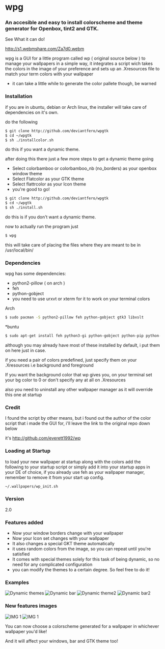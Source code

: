 # wpg
### An accesible and easy to install colorscheme and theme generator for Openbox, tint2 and GTK.

See What it can do!

http://s1.webmshare.com/Za7d0.webm

wpg is a GUI for a little program called wp ( original source below ) to manage your wallpapers in a simple way, it integrates a script wich takes the colors in the image of your preference and sets up an .Xresources file to match your term colors with your wallpaper

* it can take a little while to generate the color pallete though, be warned

### Installation 
if you are in ubuntu, debian or Arch linux, the installer will take care of dependencies on it's own.

do the following
```sh
$ git clone http://github.com/deviantfero/wpgtk
$ cd ~/wpgtk
$ sh ./installcolor.sh
```
do this if you want a dynamic theme.

after doing this there just a few more steps to get a dynamic theme going
* Select colorbamboo or colorbamboo_nb (no_borders) as your openbox window theme
* Select Flatcolor as your GTK theme
* Select flattrcolor as your Icon theme
* you're good to go!

```sh
$ git clone http://github.com/deviantfero/wpgtk
$ cd ~/wpgtk
$ sh ./install.sh
```
do this is if you don't want a dynamic theme.

now to actually run the program just
```sh
$ wpg
```
this will take care of placing the files where they are meant to be in /usr/local/bin/

### Dependencies

wpg has some dependencies:

* python2-pillow ( on arch )
* feh
* python-gobject
* you need to use urxvt or xterm for it to work on your terminal colors

Arch
```sh
$ sudo pacman -S python2-pillow feh python-gobject gtk3 libxslt
```
*buntu
```sh
$ sudo apt-get install feh python3-gi python-gobject python-pip python-imaging libfreetype6 libfreetype6-dev xsltproc && pip install Pillow
```
although you may already have most of these installed by default, i put them on here just in case.

if you need a pair of colors predefined, just specify them on your .Xresources
i.e background and foreground

If you want the background color that wp gives you, on your terminal set your bg color to 0
or don't specify any at all on .Xresources

also you need to uninstall any other wallpaper manager as it will override this one at startup

### Credit
I found the script by other means, but i found out the author of the color script that i made
the GUI for, i'll leave the link to the original repo down below 

it's http://github.com/everett1992/wp

### Loading at Startup
to load your new wallpaper at startup along with the colors add the following to your startup script or simply add it into your startup apps in your DE of choice, if you already use feh as your wallpaper manager, remember to remove it from your start up config.

```sh
~/.wallpapers/wp_init.sh
```

### Version
2.0

### Features added

* Now your window borders change with your wallpaper
* Now your Icon set changes with your wallpaper
* It also changes a special GKT theme automatically
* it uses random colors from the image, so you can repeat until you're satisfied
* It comes with special themes solely for this task of being dynamic, so no need for any complicated configuration
* you can modify the themes to a certain degree. So feel free to do it!

### Examples
![Dynamic themes](http://i.imgur.com/MGPtHXs.png)
![Dynamic bar](http://i.imgur.com/1d8ragK.png)
![Dynamic theme2](http://i.imgur.com/wzBV8nV.png)
![Dynamic bar2](http://i.imgur.com/ucBAOXT.png)

### New features images

![IMG 1](http://i.imgur.com/xXIB7QH.png)
![IMG 1](http://i.imgur.com/fpbmtPi.png)

You can now choose a colorscheme generated for a wallpaper in whichever wallpaper you'd like!

And it will affect your windows, bar and GTK theme too!

